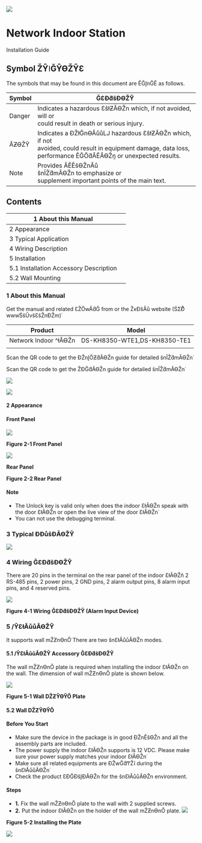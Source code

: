 ![](_page_0_Picture_0.jpeg)

# Network Indoor Station

Installation Guide

## **Symbol ŽŶǀĞŶƟŽŶƐ**

The symbols that may be found in this document are ĚĞĮnĞĚ as follows.

| Symbol | ĞƐĐƌŝƉƟŽŶ                                                                                                                                                           |
|--------|---------------------------------------------------------------------------------------------------------------------------------------------------------------------|
| Danger | Indicates a hazardous ƐŝƚƵĂƟŽn which, if not avoided, will or<br>could result in death or serious injury.                                                           |
| ĂƵƟŽŶ  | Indicates a ƉŽƚĞnƟĂůůLJ hazardous ƐŝƚƵĂƟŽn which, if not<br>avoided, could result in equipment damage, data loss,<br>performance ĚĞŐƌĂĚĂƟŽn͕ or unexpected results. |
| Note   | Provides ĂĚĚŝƟŽnĂů<br>ŝnĨŽƌmĂƟŽn to emphasize or<br>supplement important points of the main text.                                                                   |

## Contents

| 1 About this Manual                    |  |
|----------------------------------------|--|
| 2 Appearance                           |  |
| 3 Typical Application                  |  |
| 4 Wiring Description                   |  |
| 5 Installation                         |  |
| 5.1 Installation Accessory Description |  |
| 5.2 Wall Mounting                      |  |

### **1 About this Manual**

Get the manual and related ƐŽŌwĂƌĞ from or the ŽĸĐŝĂů website (ŚƩƉ͗ͬͬ www͘ŚŝŬvŝƐŝŽn͘ĐŽm)͘

| Product               | Model                        |
|-----------------------|------------------------------|
| Network Indoor ^ƚĂƟŽn | DS-KH8350-WTE1,DS-KH8350-TE1 |
|                       |                              |

Scan the QR code to get the ĐŽnĮŐƵƌĂƟŽn guide for detailed ŝnĨŽƌmĂƟŽn͘

Scan the QR code to get the ŽƉĞƌĂƟŽn guide for detailed ŝnĨŽƌmĂƟŽn͘

![](_page_3_Picture_6.jpeg)

![](_page_3_Picture_7.jpeg)

#### **2 Appearance**

#### **Front Panel**

![](_page_4_Figure_3.jpeg)

**Figure 2-1 Front Panel**

![](_page_4_Figure_5.jpeg)

**Rear Panel**

**Figure 2-2 Rear Panel**

#### **Note**

- The Unlock key is valid only when does the indoor ƐƚĂƟŽn speak with the door ƐƚĂƟŽn or open the live view of the door ƐƚĂƟŽn͘
- You can not use the debugging terminal.

### **3 Typical ƉƉůŝĐĂƟŽŶ**

![](_page_6_Figure_2.jpeg)

### **4 Wiring ĞƐĐƌŝƉƟŽŶ**

There are 20 pins in the terminal on the rear panel of the indoor ƐƚĂƟŽn͗ 2 RS-485 pins, 2 power pins, 2 GND pins, 2 alarm output pins, 8 alarm input pins, and 4 reserved pins.

![](_page_7_Figure_3.jpeg)

**Figure 4-1 Wiring ĞƐĐƌŝƉƟŽŶ (Alarm Input Device)**

### **5 /ŶƐƚĂůůĂƟŽŶ**

It supports wall mŽƵnƟnŐ͘ There are two ŝnƐƚĂůůĂƟŽn modes.

#### **5.1 /ŶƐƚĂůůĂƟŽŶ Accessory ĞƐĐƌŝƉƟŽŶ**

The wall mŽƵnƟnŐ plate is required when installing the indoor ƐƚĂƟŽn on the wall. The dimension of wall mŽƵnƟnŐ plate is shown below.

![](_page_8_Figure_5.jpeg)

**Figure 5-1 Wall DŽƵŶƟŶŐ Plate**

#### **5.2 Wall DŽƵŶƟŶŐ**

#### **Before You Start**

- Make sure the device in the package is in good ĐŽnĚŝƟŽn and all the assembly parts are included.
- The power supply the indoor ƐƚĂƟŽn supports is 12 VDC. Please make sure your power supply matches your indoor ƐƚĂƟŽn͘
- Make sure all related equipments are ƉŽwĞƌͲŽī during the ŝnƐƚĂůůĂƟŽn͘
- Check the product ƐƉĞĐŝĮĐĂƟŽn for the ŝnƐƚĂůůĂƟŽn environment.

#### **Steps**

- **1.** Fix the wall mŽƵnƟnŐ plate to the wall with 2 supplied screws.
- **2.** Put the indoor ƐƚĂƟŽn on the holder of the wall mŽƵnƟnŐ plate.
![](_page_9_Figure_2.jpeg)

**Figure 5-2 Installing the Plate**

![](_page_10_Picture_0.jpeg)